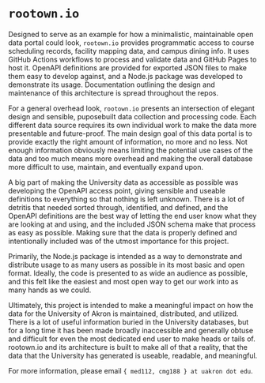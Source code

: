 # `rootown.io`

Designed to serve as an example for how a minimalistic, maintainable open data portal could look, `rootown.io` provides programmatic access to course scheduling records, facility mapping data, and campus dining info. It uses GitHub Actions workflows to process and validate data and GitHub Pages to host it. OpenAPI definitions are provided for exported JSON files to make them easy to develop against, and a Node.js package was developed to demonstrate its usage. Documentation outlining the design and maintenance of this architecture is spread throughout the repos.

For a general overhead look, `rootown.io` presents an intersection of elegant design and sensible, puposebuilt data collection and processing code. Each different data source requires its own individual work to make the data more presentable and future-proof. The main design goal of this data portal is to provide exactly the right amount of information, no more and no less. Not enough information obviously means limiting the potential use cases of the data and too much means more overhead and making the overall database more difficult to use, maintain, and eventually expand upon. 

A big part of making the University data as accessible as possible was developing the OpenAPI access point, giving sensible and useable definitions to everything so that nothing is left unknown. There is a lot of detritis that needed sorted through, identified, and defined, and the OpenAPI definitions are the best way of letting the end user know what they are looking at and using, and the included JSON schema make that process as easy as possible. Making sure that the data is properly defined and intentionally included was of the utmost importance for this project.

Primarily, the Node.js package is intended as a way to demonstrate and distribute usage to as many users as possible in its most basic and open format. Ideally, the code is presented to as wide an audience as possible, and this felt like the easiest and most open way to get our work into as many hands as we could. 

Ultimately, this project is intended to make a meaningful impact on how the data for the University of Akron is maintained, distributed, and utilized. There is a lot of useful information buried in the University databases, but for a long time it has been made broadly inaccessible and generally obtuse and difficult for even the most dedicated end user to make heads or tails of. rootown.io and its architecture is built to make all of that a reality, that the data that the University has generated is useable, readable, and meaningful.

For more information, please email `{ med112, cmg188 } at uakron dot edu`.

<!-- NOTE: if updating text here remember to update it in the GitHub org profile too -->
